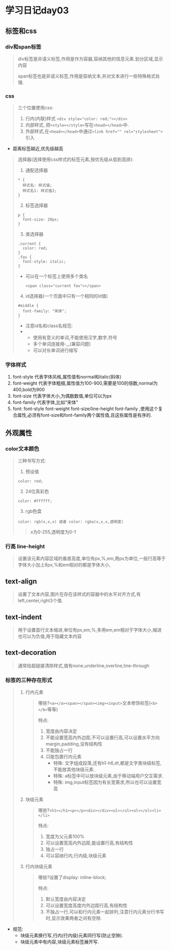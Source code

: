 # 学习日记day03

## 标签和css

### div和span标签

> div标签是非语义标签,作用是作为容器,容纳其他的信息元素.划分区域,显示内容
>
> span标签也是非语义标签,作用是容纳文本,并对文本进行一些特殊格式处理.

### css

>三个位置使用css:
>
>1. 行内(内联)样式 `<div style="color: red;"></div>`
>2. 内部样式, 把`<style></style>`写在`<head></head>`中.
>3. 外部样式,在`<head></head>`中通过`<link href="" rel="stylesheet">`引入

+ 距离标签越近,优先级越高

>选择器(选择使用css样式的标签元素,按优先级从低到高排):
>
>1. 通配选择器
>
>   ``` *
>   * {
>     样式名: 样式值;
>     样式名1: 样式值2;
>   }
>   ```
>
>2. 标签选择器
>
>   ``` 
>   p {
>     font-size: 20px;
>   }
>   ```
>
>3. 类选择器
>
>   ``` 
>   .current {
>     color: red;
>   }
>   .fav {
>     font-style: italic;
>   }
>   ```
>
>   + 可以在一个标签上使用多个类名
>
>     `<span class="current fav"></span>`
>
>4. id选择器(一个页面中只有一个相同的Id值)
>
>   ```
>   #middle {
>     font-family: "宋体";
>   }
>   ```
>
>   + 注意id名和class名规范: 
>   + + 使用有意义的单词,不能使用汉字,数字,符号
>     + 多个单词连接用-,_(兼容问题)
>     + 可以对长单词进行缩写

### 字体样式

1. font-style  代表字体风格,属性值有normal和italic(斜体)
2. font-weight 代表字体粗细,属性值为100-900,需要是100的倍数,normal为400,bold为900
3. font-size 代表字体大小,为偶数数值,单位可以为px
4. font-family 代表字体,比如"宋体"
5. font: font-style font-weight font-size/line-height font-family ,使用这个复合属性,必须有font-size和font-family两个属性值,且这些属性是有序的.

## 外观属性

### color文本颜色

>三种书写方式:
>
>1. 预设值
>
>   ``` 
>   color: red;
>   ```
>
>2. 24位真彩色
>
>   ``` 
>   color: #ffffff;
>   ```
>
>3. rgb色盘
>
>   ``` 
>   color: rgb(x,x,x) 或者 color: rgba(x,x,x,透明度)
>   ```
>
>   > x为0-255,透明度为0-1

### 行高 line-height

> 设置该元素内容区域的垂直高度,单位有px,%,em,用px为单位,一般行高等于字体大小加上8px,%和em相对的都是字体大小,

## text-align

>设置了文本内容,图片在存在该样式的容器中的水平对齐方式,有left,center,right3个值.
>
>

## text-indent

>用于设置首行文本缩进,单位有px,em,%,多用em,em相对于字体大小,缩进也可以为负值,用于隐藏文本内容

## text-decoration

>通常给超链接清除样式,值有none,underline,overline,line-through

### 标签的三种存在形式

> 1. 行内元素
>
>    > 哪些?`<a></a><span></span><img><input>`文本修饰标签(`<b></b>`等等)
>    >
>    > 特点:
>    >
>    > 1. 宽度由内容决定
>    > 2. 不能设置宽高内外边距,不可以设置行高,可以设置水平方向margin,padding,没有结构性
>    > 3. 不能独占一行
>    > 4. 只能包裹行内元素
>    >    + 特殊: 文字组成段落,还有h1-h6,dt,都是文字类块级标签,不能放其他块级元素.
>    >    + 特殊: a标签中可以放块级元素,由于移动端用户交互需求.
>    >    + 特殊: img,input标签因为有长宽需求,所以也可以设置宽高
>
> 2. 块级元素
>
>    > 哪些?`<h1></h1><p></p><div></div><ul></ul><ol></ol><li></li>`
>    >
>    > 特点:
>    >
>    > 1. 宽度为父元素100%
>    > 2. 可以设置宽高内外边距,能设置行高,有结构性
>    > 3. 独占一行
>    > 4. 可以容纳行内,行内级,块级元素
>
> 3. 行内块级元素
>
>    > 哪些?设置了display: inline-block;
>    >
>    > 特点: 
>    >
>    > 1. 默认宽度由内容决定
>    > 2. 可以设置宽度高度内外边距行高,有结构性
>    > 3. 不独占一行,可以和行内元素一起排列,注意行内元素分行书写时,显示效果两者之间有空隙.

+ 规范:
  + 块级元素换行写,行内(行内级)元素同行写(防止空隙).
  + 块级元素中有内容,块级元素标签展开写.